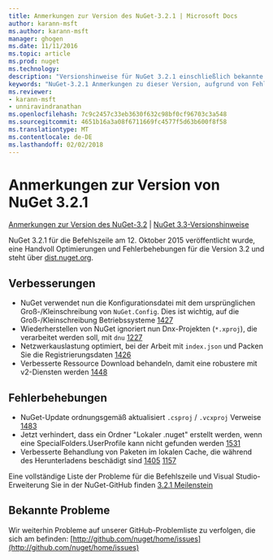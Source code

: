 ```yaml
---
title: Anmerkungen zur Version des NuGet-3.2.1 | Microsoft Docs
author: karann-msft
ms.author: karann-msft
manager: ghogen
ms.date: 11/11/2016
ms.topic: article
ms.prod: nuget
ms.technology: 
description: "Versionshinweise für NuGet 3.2.1 einschließlich bekannte Probleme, Fehlerbehebungen, Funktionen und Archivierung von dcrs Design."
keywords: "NuGet-3.2.1 Anmerkungen zu dieser Version, aufgrund von Fehlerbehebungen, bekannte Probleme, zusätzliche Funktionen, Archivierung von dcrs Design"
ms.reviewer:
- karann-msft
- unniravindranathan
ms.openlocfilehash: 7c9c2457c33eb3630f632c98bf0cf96703c3a548
ms.sourcegitcommit: 4651b16a3a08f6711669fc4577f5d63b600f8f58
ms.translationtype: MT
ms.contentlocale: de-DE
ms.lasthandoff: 02/02/2018
---
```

# <a name="nuget-321-release-notes"></a>Anmerkungen zur Version von NuGet 3.2.1

[Anmerkungen zur Version des NuGet-3.2](../release-notes/nuget-3.2.md) | [NuGet 3.3-Versionshinweise](../release-notes/nuget-3.3.md)

NuGet 3.2.1 für die Befehlszeile am 12. Oktober 2015 veröffentlicht wurde, eine Handvoll Optimierungen und Fehlerbehebungen für die Version 3.2 und steht über [dist.nuget.org](http://dist.nuget.org/index.html).

## <a name="improvements"></a>Verbesserungen

* NuGet verwendet nun die Konfigurationsdatei mit dem ursprünglichen Groß-/Kleinschreibung von `NuGet.Config`.  Dies ist wichtig, auf die Groß-/Kleinschreibung Betriebssysteme [1427](https://github.com/NuGet/Home/issues/1427)
* Wiederherstellen von NuGet ignoriert nun Dnx-Projekten (`*.xproj`), die verarbeitet werden soll, mit `dnu` [1227](https://github.com/NuGet/Home/issues/1227)
* Netzwerkauslastung optimiert, bei der Arbeit mit `index.json` und Packen Sie die Registrierungsdaten [1426](https://github.com/NuGet/Home/issues/1426)
* Verbesserte Ressource Download behandeln, damit eine robustere mit v2-Diensten werden [1448](https://github.com/NuGet/Home/issues/1448)

## <a name="fixes"></a>Fehlerbehebungen

* NuGet-Update ordnungsgemäß aktualisiert `.csproj` / `.vcxproj` Verweise [1483](https://github.com/NuGet/Home/issues/1483)
* Jetzt verhindert, dass ein Ordner "Lokaler .nuget" erstellt werden, wenn eine SpecialFolders.UserProfile kann nicht gefunden werden [1531](https://github.com/NuGet/Home/issues/1531)
* Verbesserte Behandlung von Paketen im lokalen Cache, die während des Herunterladens beschädigt sind [1405](https://github.com/NuGet/Home/issues/1405) [1157](https://github.com/NuGet/Home/issues/1157)

Eine vollständige Liste der Probleme für die Befehlszeile und Visual Studio-Erweiterung Sie in der NuGet-GitHub finden [3.2.1 Meilenstein](https://github.com/NuGet/Home/issues?q=milestone%3A3.2.1+is%3Aclosed)

## <a name="known-issues"></a>Bekannte Probleme

Wir weiterhin Probleme auf unserer GitHub-Problemliste zu verfolgen, die sich am befinden: [http://github.com/nuget/home/issues](http://github.com/nuget/home/issues)